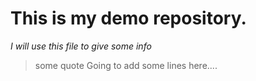 # This is my demo repository.
*I will use this file to give some info*
>some quote 
Going to add some lines here....
